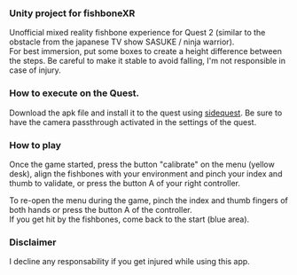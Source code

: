 ### Unity project for fishboneXR

Unofficial mixed reality fishbone experience for Quest 2 (similar to the obstacle from the japanese TV show SASUKE / ninja warrior).  
For best immersion, put some boxes to create a height difference between the steps. Be careful to make it stable to avoid falling, I'm not responsible in case of injury.

### How to execute on the Quest.
Download the apk file and install it to the quest using [sidequest](https://sidequestvr.com/).
Be sure to have the camera passthrough activated in the settings of the quest.

### How to play
Once the game started, press the button "calibrate" on the menu (yellow desk), align the fishbones with your environment and pinch your index and thumb to validate, or press the button A of your right controller.  

To re-open the menu during the game, pinch the index and thumb fingers of both hands or press the button A of the controller.  
If you get hit by the fishbones, come back to the start (blue area).

### Disclaimer
I decline any responsability if you get injured while using this app.

